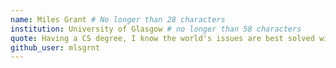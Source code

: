 ```yaml
---
name: Miles Grant # No longer than 28 characters
institution: University of Glasgow # no longer than 58 characters
quote: Having a CS degree, I know the world's issues are best solved without computers # no longer than 100 characters, avoid using quotes(") to guarantee the format remains the same.
github_user: mlsgrnt
---
```

